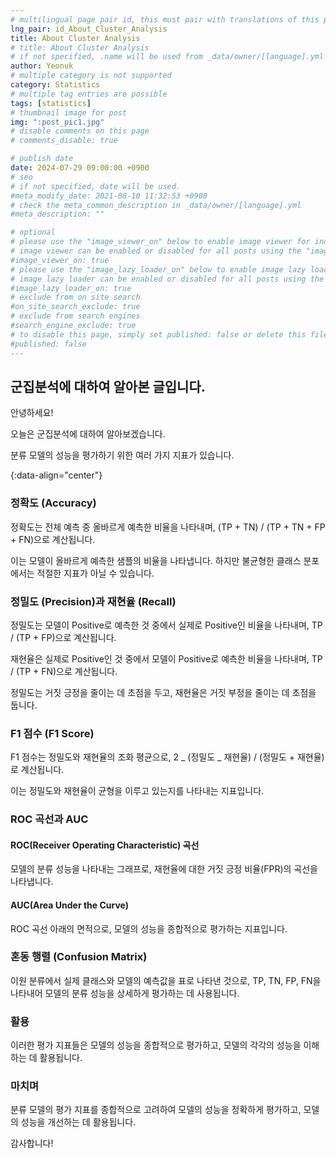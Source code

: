 ```yaml
---
# multilingual page pair id, this must pair with translations of this page. (This name must be unique)
lng_pair: id_About_Cluster_Analysis
title: About Cluster Analysis
# title: About Cluster Analysis
# if not specified, .name will be used from _data/owner/[language].yml
author: Yeonuk
# multiple category is not supported
category: Statistics
# multiple tag entries are possible
tags: [statistics]
# thumbnail image for post
img: ":post_pic1.jpg"
# disable comments on this page
# comments_disable: true

# publish date
date: 2024-07-29 09:00:00 +0900
# seo
# if not specified, date will be used.
#meta_modify_date: 2021-08-10 11:32:53 +0900
# check the meta_common_description in _data/owner/[language].yml
#meta_description: ""

# optional
# please use the "image_viewer_on" below to enable image viewer for individual pages or posts (_posts/ or [language]/_posts folders).
# image viewer can be enabled or disabled for all posts using the "image_viewer_posts: true" setting in _data/conf/main.yml.
#image_viewer_on: true
# please use the "image_lazy_loader_on" below to enable image lazy loader for individual pages or posts (_posts/ or [language]/_posts folders).
# image lazy loader can be enabled or disabled for all posts using the "image_lazy_loader_posts: true" setting in _data/conf/main.yml.
#image_lazy_loader_on: true
# exclude from on site search
#on_site_search_exclude: true
# exclude from search engines
#search_engine_exclude: true
# to disable this page, simply set published: false or delete this file
#published: false
---
```


<!-- outline-start -->

## 군집분석에 대하여 알아본 글입니다.

안녕하세요!

오늘은 군집분석에 대하여 알아보겠습니다.

분류 모델의 성능을 평가하기 위한 여러 가지 지표가 있습니다.

{:data-align="center"}

<!-- outline-end -->

### 정확도 (Accuracy)

정확도는 전체 예측 중 올바르게 예측한 비율을 나타내며, (TP + TN) / (TP + TN + FP + FN)으로 계산됩니다.

이는 모델이 올바르게 예측한 샘플의 비율을 나타냅니다. 하지만 불균형한 클래스 분포에서는 적절한 지표가 아닐 수 있습니다.

### 정밀도 (Precision)과 재현율 (Recall)

정밀도는 모델이 Positive로 예측한 것 중에서 실제로 Positive인 비율을 나타내며, TP / (TP + FP)으로 계산됩니다.

재현율은 실제로 Positive인 것 중에서 모델이 Positive로 예측한 비율을 나타내며, TP / (TP + FN)으로 계산됩니다.

정밀도는 거짓 긍정을 줄이는 데 초점을 두고, 재현율은 거짓 부정을 줄이는 데 초점을 둡니다.

### F1 점수 (F1 Score)

F1 점수는 정밀도와 재현율의 조화 평균으로, 2 _ (정밀도 _ 재현율) / (정밀도 + 재현율)로 계산됩니다.

이는 정밀도와 재현율이 균형을 이루고 있는지를 나타내는 지표입니다.

### ROC 곡선과 AUC

#### ROC(Receiver Operating Characteristic) 곡선

모델의 분류 성능을 나타내는 그래프로, 재현율에 대한 거짓 긍정 비율(FPR)의 곡선을 나타냅니다.

#### AUC(Area Under the Curve)

ROC 곡선 아래의 면적으로, 모델의 성능을 종합적으로 평가하는 지표입니다.

### 혼동 행렬 (Confusion Matrix)

이원 분류에서 실제 클래스와 모델의 예측값을 표로 나타낸 것으로, TP, TN, FP, FN을 나타내어 모델의 분류 성능을 상세하게 평가하는 데 사용됩니다.

### 활용

이러한 평가 지표들은 모델의 성능을 종합적으로 평가하고, 모델의 각각의 성능을 이해하는 데 활용됩니다.

### 마치며

분류 모델의 평가 지표를 종합적으로 고려하여 모델의 성능을 정확하게 평가하고, 모델의 성능을 개선하는 데 활용됩니다.

감사합니다!
